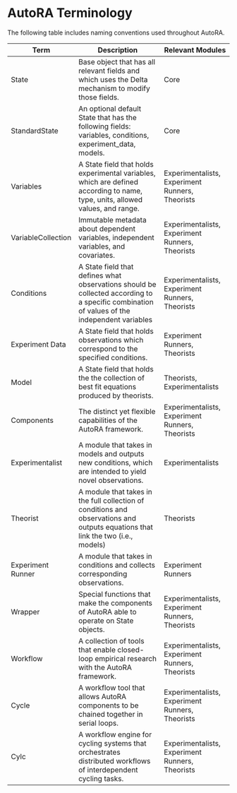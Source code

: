 # AutoRA Terminology

The following table includes naming conventions used throughout AutoRA.

| Term               | Description                                                                                                                                 | Relevant Modules                                |
|--------------------|---------------------------------------------------------------------------------------------------------------------------------------------|-------------------------------------------------|
| State              | Base object that has all relevant fields and which uses the Delta mechanism to modify those fields.                                         | Core                                            |
| StandardState      | An optional default State that has the following fields: variables, conditions, experiment_data, models.                                    | Core                                            |
| Variables          | A State field that holds experimental variables, which are defined according to name, type, units, allowed values, and range.               | Experimentalists, Experiment Runners, Theorists |
| VariableCollection | Immutable metadata about dependent variables, independent variables, and covariates.                                                        | Experimentalists, Experiment Runners, Theorists |
| Conditions         | A State field that defines what observations should be collected according to a specific combination of values of the independent variables | Experimentalists, Experiment Runners, Theorists |
| Experiment Data    | A State field that holds observations which correspond to the specified conditions.                                                         | Experiment Runners, Theorists                   |
| Model              | A State field that holds the the collection of best fit equations produced by theorists.                                                    | Theorists, Experimentalists                     |
| Components         | The distinct yet flexible capabilities of the AutoRA framework.                                                                             | Experimentalists, Experiment Runners, Theorists |
| Experimentalist    | A module that takes in models and outputs new conditions, which are intended to yield novel observations.                                   | Experimentalists                                |
| Theorist           | A module that takes in the full collection of conditions and observations and outputs equations that link the two (i.e., models)            | Theorists                                       |
| Experiment Runner  | A module that takes in conditions and collects corresponding observations.                                                                  | Experiment Runners                              |
| Wrapper            | Special functions that make the components of AutoRA able to operate on State objects.                                                      | Experimentalists, Experiment Runners, Theorists |
| Workflow           | A collection of tools that enable closed-loop empirical research with the AutoRA framework.                                                 | Experimentalists, Experiment Runners, Theorists |
| Cycle              | A workflow tool that allows AutoRA components to be chained together in serial loops.                                                       | Experimentalists, Experiment Runners, Theorists |
| Cylc               | A workflow engine for cycling systems that orchestrates distributed workflows of interdependent cycling tasks.                              | Experimentalists, Experiment Runners, Theorists |
